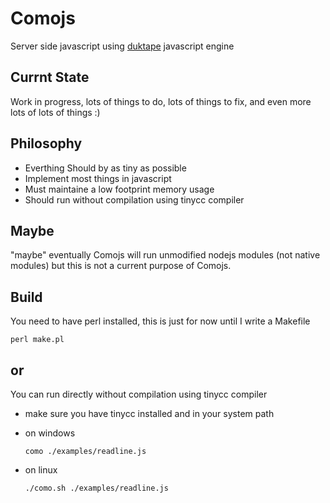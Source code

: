 Comojs
======

Server side javascript using [duktape](https://github.com/svaarala/duktape) javascript engine

Currnt State
------------

Work in progress, lots of things to do, lots of things to fix, and even more lots of lots of things :)

Philosophy
----------
* Everthing Should by as tiny as possible
* Implement most things in javascript
* Must maintaine a low footprint memory usage
* Should run without compilation using tinycc compiler

Maybe
-----
"maybe" eventually Comojs will run unmodified nodejs modules (not native modules) but this is not a current purpose of Comojs.

Build
-----

You need to have perl installed, this is just for now until I write a Makefile

``perl make.pl``

or
--

You can run directly without compilation using tinycc compiler

* make sure you have tinycc installed and in your system path
* on windows

   ``como ./examples/readline.js``
* on linux
    
    ``./como.sh ./examples/readline.js``
